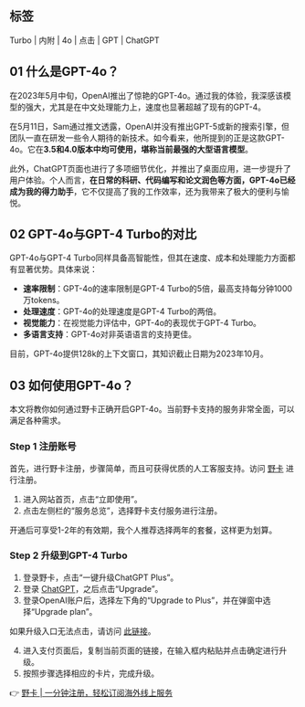 ## 标签

Turbo | 内附 | 4o | 点击 | GPT | ChatGPT 

## 01 什么是GPT-4o？

在2023年5月中旬，OpenAI推出了惊艳的GPT-4o。通过我的体验，我深感该模型的强大，尤其是在中文处理能力上，速度也显著超越了现有的GPT-4。

在5月11日，Sam通过推文透露，OpenAI并没有推出GPT-5或新的搜索引擎，但团队一直在研发一些令人期待的新技术。如今看来，他所提到的正是这款GPT-4o。它在**3.5和4.0版本中均可使用，堪称当前最强的大型语言模型**。

此外，ChatGPT页面也进行了多项细节优化，并推出了桌面应用，进一步提升了用户体验。个人而言，**在日常的科研、代码编写和论文润色等方面，GPT-4o已经成为我的得力助手**，它不仅提高了我的工作效率，还为我带来了极大的便利与愉悦。

## 02 GPT-4o与GPT-4 Turbo的对比

GPT-4o与GPT-4 Turbo同样具备高智能性，但其在速度、成本和处理能力方面都有显著优势。具体来说：

- **速率限制**：GPT-4o的速率限制是GPT-4 Turbo的5倍，最高支持每分钟1000万tokens。
- **处理速度**：GPT-4o的处理速度是GPT-4 Turbo的两倍。
- **视觉能力**：在视觉能力评估中，GPT-4o的表现优于GPT-4 Turbo。
- **多语言支持**：GPT-4o对非英语语言的支持更佳。

目前，GPT-4o提供128k的上下文窗口，其知识截止日期为2023年10月。

## 03 如何使用GPT-4o？

本文将教你如何通过野卡正确开启GPT-4o。当前野卡支持的服务非常全面，可以满足各种需求。

### Step 1 注册账号

首先，进行野卡注册，步骤简单，而且可获得优质的人工客服支持。访问 [野卡](https://bit.ly/bewildcard) 进行注册。

1. 进入网站首页，点击“立即使用”。
2. 点击左侧栏的“服务总览”，选择野卡支付服务进行注册。

开通后可享受1-2年的有效期，我个人推荐选择两年的套餐，这样更为划算。

### Step 2 升级到GPT-4 Turbo

1. 登录野卡，点击“一键升级ChatGPT Plus”。
2. 登录 [ChatGPT](https://chat.openai.com/)，之后点击“Upgrade”。
3. 登录OpenAI账户后，选择左下角的“Upgrade to Plus”，并在弹窗中选择“Upgrade plan”。

如果升级入口无法点击，请访问 [此链接](https://chat.openai.com/invite/accepted)。

4. 进入支付页面后，复制当前页面的链接，在输入框内粘贴并点击确定进行升级。
5. 按照步骤选择相应的卡片，完成升级。

👉 [野卡 | 一分钟注册，轻松订阅海外线上服务](https://bit.ly/bewildcard)